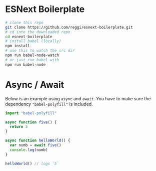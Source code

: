 # ESNext Boilerplate

```bash
# clone this repo
git clone https://github.com/reggi/esnext-boilerplate.git
# cd into the downloaded repo
cd esnext-boilerplate
# install babel (locally)
npm install
# use this to watch the src dir
npm run babel-node-watch
# or just run babel with
npm run babel-node
```

# Async / Await

Below is an example using `async` and `await`. You have to make sure the dependency `"babel-polyfill"` is included.

```js
import "babel-polyfill"

async function five() {
  return 5
}

async function helloWorld() {
  var numb = await five()
  console.log(numb)
}

helloWorld() // logs `5`
```
